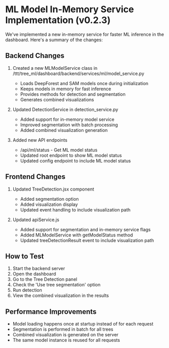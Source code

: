 # ML Model In-Memory Service Implementation (v0.2.3)

We've implemented a new in-memory service for faster ML inference in the dashboard. Here's a summary of the changes:

## Backend Changes

1. Created a new MLModelService class in /ttt/tree_ml/dashboard/backend/services/ml/model_service.py
   - Loads DeepForest and SAM models once during initialization
   - Keeps models in memory for fast inference
   - Provides methods for detection and segmentation
   - Generates combined visualizations

2. Updated DetectionService in detection_service.py
   - Added support for in-memory model service
   - Improved segmentation with batch processing
   - Added combined visualization generation

3. Added new API endpoints
   - /api/ml/status - Get ML model status
   - Updated root endpoint to show ML model status
   - Updated config endpoint to include ML model status

## Frontend Changes

1. Updated TreeDetection.jsx component
   - Added segmentation option
   - Added visualization display
   - Updated event handling to include visualization path

2. Updated apiService.js
   - Added support for segmentation and in-memory service flags
   - Added MLModelService with getModelStatus method
   - Updated treeDetectionResult event to include visualization path

## How to Test

1. Start the backend server
2. Open the dashboard
3. Go to the Tree Detection panel
4. Check the 'Use tree segmentation' option
5. Run detection
6. View the combined visualization in the results

## Performance Improvements

- Model loading happens once at startup instead of for each request
- Segmentation is performed in batch for all trees
- Combined visualization is generated on the server
- The same model instance is reused for all requests